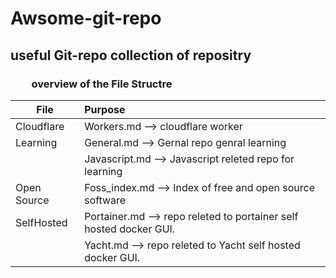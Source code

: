 # Awsome-git-repo

## useful Git-repo collection of repositry

### `    `overview of the File Structre


| File        | Purpose                                                            |
| ------------- | :------------------------------------------------------------------- |
| Cloudflare  | Workers.md --> cloudflare worker<br />                             |
| Learning    | General.md    --> Gernal repo genral learning<br />                |
|             | Javascript.md --> Javascript releted repo for learning             |
| Open Source | Foss_index.md --> Index of free and open source software           |
| SelfHosted  | Portainer.md --> repo releted to portainer self hosted docker GUI. |
|             | Yacht.md --> repo releted to Yacht self hosted docker GUI.         |
